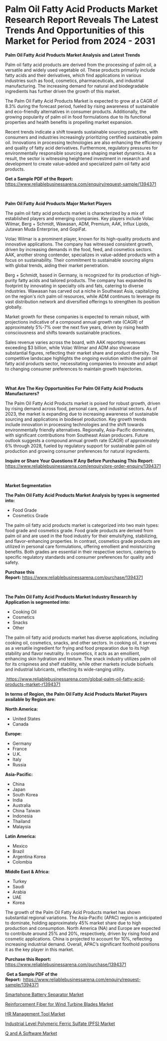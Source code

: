 <p><h1>Palm Oil Fatty Acid Products Market Research Report Reveals The Latest Trends And Opportunities of this Market for Period from 2024 - 2031</h1></p><p><strong>Palm Oil Fatty Acid Products Market Analysis and Latest Trends</strong></p>
<p><p>Palm oil fatty acid products are derived from the processing of palm oil, a versatile and widely used vegetable oil. These products primarily include fatty acids and their derivatives, which find applications in various industries such as food, cosmetics, pharmaceuticals, and industrial manufacturing. The increasing demand for natural and biodegradable ingredients has further driven the growth of this market.</p><p>The Palm Oil Fatty Acid Products Market is expected to grow at a CAGR of 8.3% during the forecast period, fueled by rising awareness of sustainable and eco-friendly alternatives in consumer products. Additionally, the growing popularity of palm oil in food formulations due to its functional properties and health benefits is propelling market expansion.</p><p>Recent trends indicate a shift towards sustainable sourcing practices, with consumers and industries increasingly prioritizing certified sustainable palm oil. Innovations in processing technologies are also enhancing the efficiency and quality of fatty acid derivatives. Furthermore, regulatory pressures for environmentally responsible sourcing are shaping market dynamics. As a result, the sector is witnessing heightened investment in research and development to create value-added and specialized palm oil fatty acid products.</p></p>
<p><strong>Get a Sample PDF of the Report:&nbsp;</strong> <a href="https://www.reliablebusinessarena.com/enquiry/request-sample/1394371">https://www.reliablebusinessarena.com/enquiry/request-sample/1394371</a></p>
<p>&nbsp;</p>
<p><strong>Palm Oil Fatty Acid Products Major Market Players</strong></p>
<p><p>The palm oil fatty acid products market is characterized by a mix of established players and emerging companies. Key players include Volac Wilmar, Berg + Schmidt, Wawasan, ADM, Premium, AAK, Influx Lipids, Jutawan Muda Enterprise, and GopiFat.</p><p>Volac Wilmar is a prominent player, known for its high-quality products and innovative applications. The company has witnessed consistent growth, driven by increasing demands in the food, feed, and cosmetics sectors. AAK, another strong contender, specializes in value-added products with a focus on sustainability. Their commitment to sustainable sourcing aligns with global trends, aiding their market penetration.</p><p>Berg + Schmidt, based in Germany, is recognized for its production of high-purity fatty acids and tailored products. The company has expanded its footprint by innovating in specialty oils and fats, catering to diverse industries. Wawasan has carved out a niche in Southeast Asia, capitalizing on the region's rich palm oil resources, while ADM continues to leverage its vast distribution network and diversified offerings to strengthen its position globally.</p><p>Market growth for these companies is expected to remain robust, with projections indicative of a compound annual growth rate (CAGR) of approximately 5%-7% over the next five years, driven by rising health consciousness and shifts towards sustainable practices.</p><p>Sales revenue varies across the board, with AAK reporting revenues exceeding $3 billion, while Volac Wilmar and ADM also showcase substantial figures, reflecting their market share and product diversity. The competitive landscape highlights the ongoing evolution within the palm oil fatty acid products sector, necessitating companies to innovate and adapt to changing consumer preferences to maintain growth trajectories.</p></p>
<p>&nbsp;</p>
<p><strong>What Are The Key Opportunities For Palm Oil Fatty Acid Products Manufacturers?</strong></p>
<p><p>The Palm Oil Fatty Acid Products market is poised for robust growth, driven by rising demand across food, personal care, and industrial sectors. As of 2023, the market is expanding due to increasing awareness of sustainable sourcing and applications in biodiesel production. Key growth trends include innovation in processing technologies and the shift towards environmentally friendly alternatives. Regionally, Asia-Pacific dominates, with significant contributions from Southeast Asian producers. Future outlook suggests a compound annual growth rate (CAGR) of approximately 6% through 2028, fueled by regulatory support for sustainable palm oil production and growing consumer preferences for natural ingredients.</p></p>
<p><strong>Inquire or Share Your Questions If Any Before Purchasing This Report:</strong> <a href="https://www.reliablebusinessarena.com/enquiry/pre-order-enquiry/1394371">https://www.reliablebusinessarena.com/enquiry/pre-order-enquiry/1394371</a></p>
<p>&nbsp;</p>
<p><strong>Market Segmentation</strong></p>
<p><strong>The Palm Oil Fatty Acid Products Market Analysis by types is segmented into:</strong></p>
<p><ul><li>Food Grade</li><li>Cosmetics Grade</li></ul></p>
<p><p>The palm oil fatty acid products market is categorized into two main types: food grade and cosmetics grade. Food grade products are derived from palm oil and are used in the food industry for their emulsifying, stabilizing, and flavor-enhancing properties. In contrast, cosmetics grade products are utilized in personal care formulations, offering emollient and moisturizing benefits. Both grades are essential in their respective sectors, catering to specific regulatory standards and consumer preferences for quality and safety.</p></p>
<p><strong>Purchase this Report:&nbsp;</strong><a href="https://www.reliablebusinessarena.com/purchase/1394371">https://www.reliablebusinessarena.com/purchase/1394371</a></p>
<p>&nbsp;</p>
<p><strong>The Palm Oil Fatty Acid Products Market Industry Research by Application is segmented into:</strong></p>
<p><ul><li>Cooking Oil</li><li>Cosmetics</li><li>Snacks</li><li>Other</li></ul></p>
<p><p>The palm oil fatty acid products market has diverse applications, including cooking oil, cosmetics, snacks, and other sectors. In cooking oil, it serves as a versatile ingredient for frying and food preparation due to its high stability and flavor neutrality. In cosmetics, it acts as an emollient, enhancing skin hydration and texture. The snack industry utilizes palm oil for its crispiness and shelf stability, while other markets include biofuels and industrial lubricants, reflecting its wide-ranging utility.</p></p>
<p><a href="https://www.reliablebusinessarena.com/global-palm-oil-fatty-acid-products-market-r1394371">&nbsp;https://www.reliablebusinessarena.com/global-palm-oil-fatty-acid-products-market-r1394371</a></p>
<p><strong>In terms of Region, the Palm Oil Fatty Acid Products Market Players available by Region are:</strong></p>
<p>
    <p> <strong> North America: </strong>
        <ul>
            <li>United States</li>
            <li>Canada</li>
        </ul>
        </p> 
    <p> <strong> Europe: </strong>
        <ul>
            <li>Germany</li>
            <li>France</li>
            <li>U.K.</li>
            <li>Italy</li>
            <li>Russia</li>
        </ul>
        </p> 
    <p> <strong> Asia-Pacific: </strong>
        <ul>
            <li>China</li>
            <li>Japan</li>
            <li>South Korea</li>
            <li>India</li>
            <li>Australia</li>
            <li>China Taiwan</li>
            <li>Indonesia</li>
            <li>Thailand</li>
            <li>Malaysia</li>
        </ul>
        </p> 
    <p> <strong> Latin America: </strong>
        <ul>
            <li>Mexico</li>
            <li>Brazil</li>
            <li>Argentina Korea</li>
            <li>Colombia</li>
        </ul>
        </p> 
    <p> <strong> Middle East & Africa: </strong>
        <ul>
            <li>Turkey</li>
            <li>Saudi</li>
            <li>Arabia</li>
            <li>UAE</li>
            <li>Korea</li>
        </ul>
    </p>
    </p>
<p><p>The growth of the Palm Oil Fatty Acid Products market has shown substantial regional variations. The Asia-Pacific (APAC) region is anticipated to dominate, holding approximately 45% market share due to high production and consumption. North America (NA) and Europe are expected to contribute around 25% and 20%, respectively, driven by rising food and cosmetic applications. China is projected to account for 10%, reflecting increasing industrial demand. Overall, APAC’s significant foothold positions it as the key player in this market.</p></p>
<p><strong>Purchase this Report: </strong><a href="https://www.reliablebusinessarena.com/purchase/1394371">https://www.reliablebusinessarena.com/purchase/1394371</a></p>
<p>&nbsp;<strong>Get a Sample PDF of the Report:&nbsp;&nbsp;</strong><a href="https://www.reliablebusinessarena.com/enquiry/request-sample/1394371">https://www.reliablebusinessarena.com/enquiry/request-sample/1394371</a></p>
<p><strong></strong></p>
<p><p><a href="https://issuu.com/reportprime-2/docs/smartphone-battery-separator-market_ed941b434ef438">Smartphone Battery Separator Market</a></p><p><a href="https://issuu.com/reportprime-2/docs/reinforcement-fiber-for-wind-turbin_00b87b5f538f89">Reinforcement Fiber for Wind Turbine Blades Market</a></p><p><a href="https://www.linkedin.com/pulse/hr-management-tool-market-global-insights-regional-analysis-drvrf?trackingId=fl99BWMmTDmFUo92%2Ff4QWQ%3D%3D">HR Management Tool Market</a></p><p><a href="https://github.com/julyju69/Market-Research-Report-List-5/blob/main/industrial-level-polymeric-ferric-sulfate-pfs-market.md">Industrial Level Polymeric Ferric Sulfate (PFS) Market</a></p><p><a href="https://www.linkedin.com/pulse/evaluating-global-q-software-market-trends-growth-opportunities-wyvhf?trackingId=t4ewm3JDSDiXcNLeQsoFtA%3D%3D">Q and A Software Market</a></p></p>